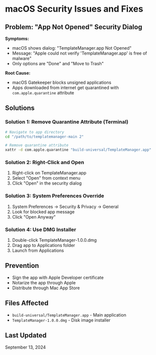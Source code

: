 # macOS Security Issues and Fixes

## Problem: "App Not Opened" Security Dialog

**Symptoms:**
- macOS shows dialog: "TemplateManager.app Not Opened"
- Message: "Apple could not verify 'TemplateManager.app' is free of malware"
- Only options are "Done" and "Move to Trash"

**Root Cause:**
- macOS Gatekeeper blocks unsigned applications
- Apps downloaded from internet get quarantined with `com.apple.quarantine` attribute

## Solutions

### Solution 1: Remove Quarantine Attribute (Terminal)
```bash
# Navigate to app directory
cd "/path/to/templatemanager-main 2"

# Remove quarantine attribute
xattr -d com.apple.quarantine "build-universal/TemplateManager.app"
```

### Solution 2: Right-Click and Open
1. Right-click on TemplateManager.app
2. Select "Open" from context menu
3. Click "Open" in the security dialog

### Solution 3: System Preferences Override
1. System Preferences → Security & Privacy → General
2. Look for blocked app message
3. Click "Open Anyway"

### Solution 4: Use DMG Installer
1. Double-click TemplateManager-1.0.0.dmg
2. Drag app to Applications folder
3. Launch from Applications

## Prevention
- Sign the app with Apple Developer certificate
- Notarize the app through Apple
- Distribute through Mac App Store

## Files Affected
- `build-universal/TemplateManager.app` - Main application
- `TemplateManager-1.0.0.dmg` - Disk image installer

## Last Updated
September 13, 2024
